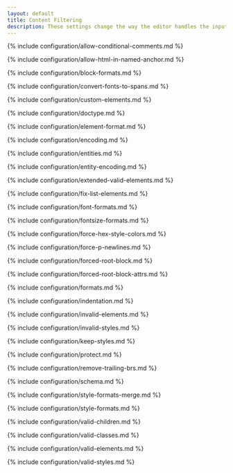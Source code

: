```yaml
---
layout: default
title: Content Filtering
description: These settings change the way the editor handles the input and output of content. This will help you to create clean, maintainable and readable content by removing extraneous HTML elements and styles.
---
```


{% include configuration/allow-conditional-comments.md %}

{% include configuration/allow-html-in-named-anchor.md %}

{% include configuration/block-formats.md %}

{% include configuration/convert-fonts-to-spans.md %}

{% include configuration/custom-elements.md %}

{% include configuration/doctype.md %}

{% include configuration/element-format.md %}

{% include configuration/encoding.md %}

{% include configuration/entities.md %}

{% include configuration/entity-encoding.md %}

{% include configuration/extended-valid-elements.md %}

{% include configuration/fix-list-elements.md %}

{% include configuration/font-formats.md %}

{% include configuration/fontsize-formats.md %}

{% include configuration/force-hex-style-colors.md %}

{% include configuration/force-p-newlines.md %}

{% include configuration/forced-root-block.md %}

{% include configuration/forced-root-block-attrs.md %}

{% include configuration/formats.md %}

{% include configuration/indentation.md %}

{% include configuration/invalid-elements.md %}

{% include configuration/invalid-styles.md %}

{% include configuration/keep-styles.md %}

{% include configuration/protect.md %}

{% include configuration/remove-trailing-brs.md %}

{% include configuration/schema.md %}

{% include configuration/style-formats-merge.md %}

{% include configuration/style-formats.md %}

{% include configuration/valid-children.md %}

{% include configuration/valid-classes.md %}

{% include configuration/valid-elements.md %}

{% include configuration/valid-styles.md %}
